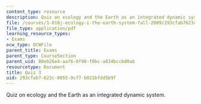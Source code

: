 ```yaml
---
content_type: resource
description: Quiz on ecology and the Earth as an integrated dynamic system.
file: /courses/1-018j-ecology-i-the-earth-system-fall-2009/293cfab7623c00559cf7b021bfdd5b9f_MIT1_018JF09_study_3.pdf
file_type: application/pdf
learning_resource_types:
- Exams
ocw_type: OCWFile
parent_title: Exams
parent_type: CourseSection
parent_uid: 88eb26e4-aaf6-0f90-f0bc-a834bccbd0ab
resourcetype: Document
title: Quiz 3
uid: 293cfab7-623c-0055-9cf7-b021bfdd5b9f
---
```

Quiz on ecology and the Earth as an integrated dynamic system.

